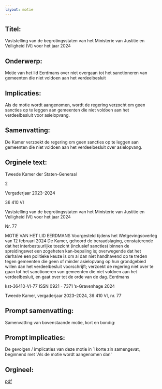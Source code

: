 ```yaml
---
layout: motie
---
```

## Titel:
Vaststelling van de begrotingsstaten van het Ministerie van Justitie en Veiligheid (VI) voor het jaar 2024
## Onderwerp:
Motie van het lid Eerdmans over niet overgaan tot het sanctioneren van gemeenten die niet voldoen aan het verdeelbesluit 
## Implicaties:
Als de motie wordt aangenomen, wordt de regering verzocht om geen sancties op te leggen aan gemeenten die niet voldoen aan het verdeelbesluit voor asielopvang.
## Samenvatting:
De Kamer verzoekt de regering om geen sancties op te leggen aan gemeenten die niet voldoen aan het verdeelbesluit over asielopvang.
## Orginele text:


Tweede Kamer der Staten-Generaal

2

Vergaderjaar 2023–2024

36 410 VI

Vaststelling van de begrotingsstaten van het
Ministerie van Justitie en Veiligheid (VI) voor het
jaar 2024

Nr. 77

MOTIE VAN HET LID EERDMANS
Voorgesteld tijdens het Wetgevingsoverleg van 12 februari 2024
De Kamer,
gehoord de beraadslaging,
constaterende dat het interbestuurlijke toezicht (inclusief sancties) binnen
de spreidingswet een zogeheten kan-bepaling is;
overwegende dat het derhalve een politieke keuze is om al dan niet
handhavend op te treden tegen gemeenten die geen of minder asielopvang op hun grondgebied willen dan het verdeelbesluit voorschrijft;
verzoekt de regering niet over te gaan tot het sanctioneren van
gemeenten die niet voldoen aan het verdeelbesluit,
en gaat over tot de orde van de dag.
Eerdmans

kst-36410-VI-77
ISSN 0921 - 7371
’s-Gravenhage 2024

Tweede Kamer, vergaderjaar 2023–2024, 36 410 VI, nr. 77


## Prompt samenvatting:
Samenvatting van bovenstaande motie, kort en bondig:


## Prompt implicaties:
De gevolgen / implicaties van deze motie in 1 korte zin samengevat, beginnend met 'Als de motie wordt aangenomen dan' 

## Orgineel:
[pdf](https://gegevensmagazijn.tweedekamer.nl/OData/v4/2.0/Document(32435677-a8e8-4a9a-af8c-645a0aabd2a1)/resource)
